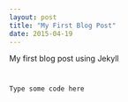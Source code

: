 ```yaml
---
layout: post
title: "My First Blog Post"
date: 2015-04-19
---
```


My first blog post using Jekyll

<pre>
<code class="language-markup">
<p class="hey">Type some code here</p>
</code>
</pre>
